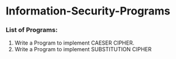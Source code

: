 # Information-Security-Programs

<h3>List of Programs:</h3>

1) Write a Program to implement CAESER CIPHER.
2) Write a Program to implement SUBSTITUTION CIPHER
